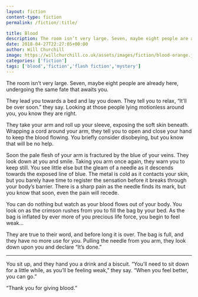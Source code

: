 ```yaml
---
layout: fiction
content-type: fiction
permalink: /fiction/:title/

title: Blood
description: The room isn’t very large. Seven, maybe eight people are already here, undergoing the same fate that awaits you.
date: 2018-04-27T22:27:05+00:00
author: Will Churchill
image: https://willchurchill.co.uk/assets/images/fiction/blood-orange.jpg
categories: ['fiction']
tags: ['blood','fiction','flash fiction','mystery']
---
```

The room isn’t very large. Seven, maybe eight people are already here, undergoing the same fate that awaits you.

They lead you towards a bed and lay you down. They tell you to relax, “It’ll be over soon.” they say. Looking at those people lying motionless around you, you know they are right.

They take your arm and roll up your sleeve, exposing the soft skin beneath. Wrapping a cord around your arm, they tell you to open and close your hand to keep the blood flowing. You briefly consider disobeying, but you know that will be no help.

Soon the pale flesh of your arm is fractured by the blue of your veins. They look down at you and smile. Taking you arm once again, they warn you to keep still. You see little else but the gleam of a needle as it descends towards the exposed line of blue. The metal is cold as it contacts your skin, but you barely have time to register the sensation before it breaks through your body’s barrier. There is a sharp pain as the needle finds its mark, but you know that soon, even the pain will recede.

You can do nothing but watch as your blood flows out of your body. You look on as the crimson rushes from you to fill the bag by your bed. As the bag is inflated by ever more of you precious life force, you begin to feel weak…

They are true to their word, and before long it is over. The bag is full, and they have no more use for you. Pulling the needle from you arm, they look down upon you and declare “It’s done.”

* * *

You sit up, and they hand you a drink and a biscuit. “You’ll need to sit down for a little while, as you’ll be feeling weak,” they say. “When you feel better, you can go.”

“Thank you for giving blood.”